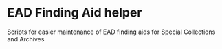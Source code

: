 # EAD Finding Aid helper
Scripts for easier maintenance of EAD finding aids for Special Collections and Archives
